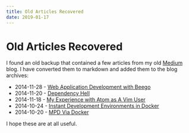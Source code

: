 ```yaml
---
title: Old Articles Recovered
date: 2019-01-17
---
```


# Old Articles Recovered

I found an old backup that contained a few articles from my old [Medium](https://medium.com/@theprincessxena) blog. I have converted them to markdown and added them to the blog archives:

- 2014-11-28 - [Web Application Development with Beego](https://christine.website/blog/beego-2014-11-28)
- 2014-11-20 - [Dependency Hell](https://christine.website/blog/dependency-hell-2014-11-20)
- 2014-11-18 - [My Experience with Atom as A Vim User](https://christine.website/blog/atom-as-vim-2014-11-18)
- 2014-10-24 - [Instant Development Environments in Docker](https://christine.website/blog/dev-2014-10-24)
- 2014-10-20 - [MPD Via Docker](https://christine.website/blog/mpd-docker-2014-10-20)

I hope these are at all useful.
